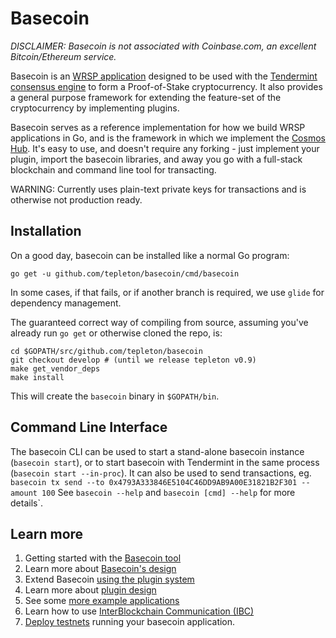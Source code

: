 # Basecoin

_DISCLAIMER: Basecoin is not associated with Coinbase.com, an excellent Bitcoin/Ethereum service._

Basecoin is an [WRSP application](https://github.com/tepleton/wrsp) designed to be used with the [Tendermint consensus engine](https://tepleton.com/) to form a Proof-of-Stake cryptocurrency.
It also provides a general purpose framework for extending the feature-set of the cryptocurrency
by implementing plugins.

Basecoin serves as a reference implementation for how we build WRSP applications in Go,
and is the framework in which we implement the [Cosmos Hub](https://cosmos.network).
It's easy to use, and doesn't require any forking - just implement your plugin, import the basecoin libraries,
and away you go with a full-stack blockchain and command line tool for transacting.

WARNING: Currently uses plain-text private keys for transactions and is otherwise not production ready.

## Installation

On a good day, basecoin can be installed like a normal Go program:

```
go get -u github.com/tepleton/basecoin/cmd/basecoin
```

In some cases, if that fails, or if another branch is required,
we use `glide` for dependency management.

The guaranteed correct way of compiling from source, assuming you've already 
run `go get` or otherwise cloned the repo, is:

```
cd $GOPATH/src/github.com/tepleton/basecoin
git checkout develop # (until we release tepleton v0.9)
make get_vendor_deps
make install
```

This will create the `basecoin` binary in `$GOPATH/bin`.


## Command Line Interface

The basecoin CLI can be used to start a stand-alone basecoin instance (`basecoin start`),
or to start basecoin with Tendermint in the same process (`basecoin start --in-proc`).
It can also be used to send transactions, eg. `basecoin tx send --to 0x4793A333846E5104C46DD9AB9A00E31821B2F301 --amount 100`
See `basecoin --help` and `basecoin [cmd] --help` for more details`.

## Learn more

1. Getting started with the [Basecoin tool](/docs/guide/basecoin-basics.md)
1. Learn more about [Basecoin's design](/docs/guide/basecoin-design.md)
1. Extend Basecoin [using the plugin system](/docs/guide/example-plugin.md)
1. Learn more about [plugin design](/docs/guide/plugin-design.md)
1. See some [more example applications](/docs/guide/more-examples.md)
1. Learn how to use [InterBlockchain Communication (IBC)](/docs/guide/ibc.md)
1. [Deploy testnets](deployment.md) running your basecoin application.



